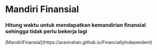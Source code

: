 # Mandiri Finansial

<h3>Hitung waktu untuk mendapatkan kemandirian finansial sehingga tidak perlu bekerja lagi</h3>
[MandiriFinansial](https://aranirahan.github.io/FinanciallyIndependent)
